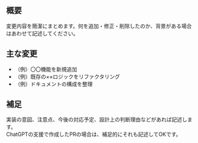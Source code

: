 ## 概要  
変更内容を簡潔にまとめます。何を追加・修正・削除したのか、背景がある場合はあわせて記述してください。

## 主な変更  
- （例）〇〇機能を新規追加
- （例）既存の××ロジックをリファクタリング
- （例）ドキュメントの構成を整理

## 補足  
実装の意図、注意点、今後の対応予定、設計上の判断理由などがあれば記述します。  
ChatGPTの支援で作成したPRの場合は、補足的にそれも記述してOKです。